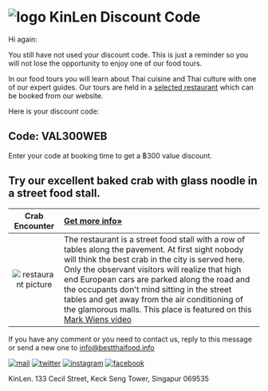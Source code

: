 ![logo]
KinLen Discount Code
====================

Hi again:

You still have not used your discount code. This is just a reminder so you will not lose the opportunity to enjoy one of our food tours.

In our food tours you will learn about Thai cuisine and Thai culture with one of our expert guides. Our tours are held in a [selected restaurant] which can be booked from our website.

Here is your discount code:

Code: VAL300WEB
---------------

Enter your code at booking time to get a ฿300 value discount.

Try our excellent baked crab with glass noodle in a street food stall.
--------------------------------------

| Crab Encounter | [Get more info»] |
|:--------------:|:-----------------|
| ![restaurant picture] | The restaurant is a street food stall with a row of tables along the pavement. At first sight nobody will think the best crab in the city is served here. Only the observant visitors will realize that high end European cars are parked along the road and the occupants don't mind sitting in the street tables and get away from the air conditioning of the glamorous malls. This place is featured on this [Mark Wiens video](https://youtu.be/XxDTDCfXgEw?t=513) |

If you have any comment or you need to contact us, reply to this message or send a new one to info@bestthaifood.info

[![mail]](mailto:info@bestthaifood.info) [![twitter]](https://twitter.com/kinlen_bkk) [![instagram]](https://instagram.com/kinlen.bkk) [![facebook]](https://facebook.com/kinlen.bkk)

KinLen. 133 Cecil Street, Keck Seng Tower, Singapur 069535  


[KinLen Krung Thon Buri]: https://www.google.com/maps/place/Kinlen+Krung+Thon+Buri/@13.7212809,100.5021175,19z/data=!4m5!3m4!1s0x30e2994ee0bd4351:0x8834c07c1d9f9cd7!8m2!3d13.7212809!4d100.5026647
[KinLen Krung Thon Buri Map]: https://bestthaifood.info/images/pickup-point-krung-thon-buri.png
[logo]: https://bestthaifood.info/images/newLogo-h100px.png
[restaurant picture]: https://bestthaifood.info/restaurants-in-bangkok/the-ultimate-crab-encounter/20160910_213149/
[selected restaurant]: https://bestthaifood.info/restaurants-in-bangkok
[Get more info»]: https://bestthaifood.info/restaurants-in-bangkok/the-ultimate-crab-encounter/
[mail]: https://bestthaifood.info/images/mail@2x.png
[twitter]: https://bestthaifood.info/images/twitter@2x.png
[instagram]: https://bestthaifood.info/images/instagram@2x.png
[facebook]: https://bestthaifood.info/images/facebook@2x.png
